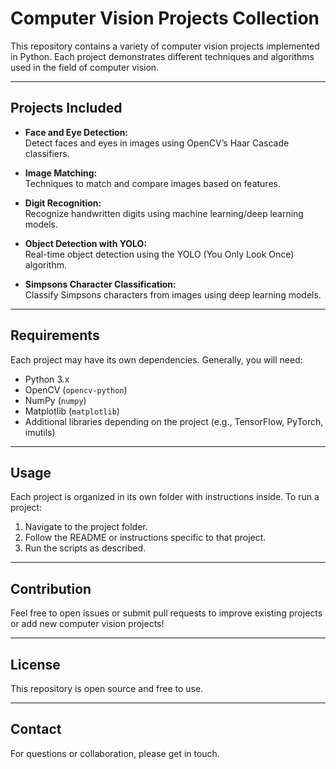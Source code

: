 # Computer Vision Projects Collection

This repository contains a variety of computer vision projects implemented in Python. Each project demonstrates different techniques and algorithms used in the field of computer vision.

---

## Projects Included

- **Face and Eye Detection:**  
  Detect faces and eyes in images using OpenCV’s Haar Cascade classifiers.

- **Image Matching:**  
  Techniques to match and compare images based on features.

- **Digit Recognition:**  
  Recognize handwritten digits using machine learning/deep learning models.

- **Object Detection with YOLO:**  
  Real-time object detection using the YOLO (You Only Look Once) algorithm.

- **Simpsons Character Classification:**  
  Classify Simpsons characters from images using deep learning models.

---

## Requirements

Each project may have its own dependencies. Generally, you will need:

- Python 3.x  
- OpenCV (`opencv-python`)  
- NumPy (`numpy`)  
- Matplotlib (`matplotlib`)  
- Additional libraries depending on the project (e.g., TensorFlow, PyTorch, imutils)

---

## Usage

Each project is organized in its own folder with instructions inside. To run a project:

1. Navigate to the project folder.  
2. Follow the README or instructions specific to that project.  
3. Run the scripts as described.

---

## Contribution

Feel free to open issues or submit pull requests to improve existing projects or add new computer vision projects!

---

## License

This repository is open source and free to use.

---

## Contact

For questions or collaboration, please get in touch.
